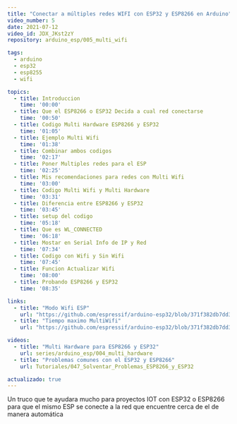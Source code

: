 ```yaml
---
title: "Conectar a múltiples redes WIFI con ESP32 y ESP8266 en Arduino"
video_number: 5
date: 2021-07-12
video_id: JDX_JKst2zY
repository: arduino_esp/005_multi_wifi

tags:
  - arduino
  - esp32
  - esp8255
  - wifi

topics:
  - title: Introduccion
    time: '00:00'
  - title: Que el ESP8266 o ESP32 Decida a cual red conectarse
    time: '00:50'
  - title: Codigo Multi Hardware ESP8266 y ESP32
    time: '01:05'
  - title: Ejemplo Multi Wifi
    time: '01:38'
  - title: Combinar ambos codigos
    time: '02:17'
  - title: Poner Multiples redes para el ESP
    time: '02:25'
  - title: Mis recomendaciones para redes con Multi Wifi
    time: '03:00'
  - title: Codigo Multi Wifi y Multi Hardware
    time: '03:31'
  - title: Diferencia entre ESP8266 y ESP32
    time: '03:45'
  - title: setup del codigo
    time: '05:18'
  - title: Que es WL_CONNECTED
    time: '06:18'
  - title: Mostar en Serial Info de IP y Red
    time: '07:34'
  - title: Codigo con Wifi y Sin Wifi
    time: '07:45'
  - title: Funcion Actualizar Wifi
    time: '08:00'
  - title: Probando ESP8266 y ESP32
    time: '08:35'

links:
  - title: "Modo Wifi ESP"
    url: "https://github.com/espressif/arduino-esp32/blob/371f382db7dd36c470bb2669b222adf0a497600d/libraries/WiFi/src/WiFiType.h"
  - title: "Tiempo maximo MultiWifi"
    url: "https://github.com/espressif/arduino-esp32/blob/371f382db7dd36c470bb2669b222adf0a497600d/libraries/WiFi/src/WiFiMulti.h"

videos:
  - title: "Multi Hardware para ESP8266 y ESP32"
    url: series/arduino_esp/004_multi_hardware
  - title: "Problemas comunes con el ESP32 y ESP8266"
    url: Tutoriales/047_Solventar_Problemas_ESP8266_y_ESP32

actualizado: true
---
```


Un truco que te ayudara mucho para proyectos IOT con ESP32 o ESP8266 para que el mismo ESP se conecte a la red que encuentre cerca de el de manera automática
